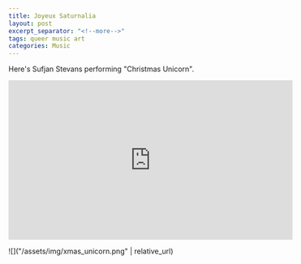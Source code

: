 ```yaml
---
title: Joyeux Saturnalia
layout: post
excerpt_separator: "<!--more-->"
tags: queer music art
categories: Music
---
```


Here's Sufjan Stevans performing "Christmas Unicorn". 

<iframe width="560" height="315" src="https://www.youtube.com/embed/kkDhYzNNCag" frameborder="0" allow="accelerometer; autoplay; clipboard-write; encrypted-media; gyroscope; picture-in-picture" allowfullscreen></iframe>

![]("/assets/img/xmas_unicorn.png" | relative_url)